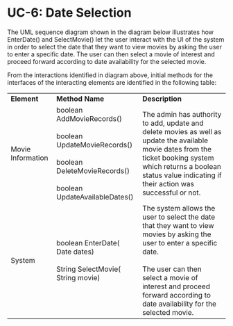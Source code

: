 # UC-6: Date Selection
The UML sequence diagram shown in the diagram below illustrates how EnterDate() and SelectMovie() let the user interact with the UI of the system in order to select the date that they want to view movies by asking the user to enter a specific date. The user can then select a movie of interest and proceed forward according to date availability for the selected movie.

From the interactions identified in diagram above, initial methods for the interfaces of the interacting elements are identified in the following table: 
<table>
    <tr>
        <td><b>Element</b></td>
        <td><b>Method Name</b></td>
        <td><b>Description</b></td>
    </tr>
    <tr>
        <td>Movie Information</td>
        <td>
            boolean AddMovieRecords()
            <br><br>
            boolean  UpdateMovieRecords()
            <br><br>
            boolean DeleteMovieRecords()
            <br><br>
            boolean UpdateAvailableDates()
        </td>
        <td>
            The admin has authority to add, update and delete movies as well as update the available movie dates from the ticket booking system which returns a boolean status value indicating if their action was successful or not.
        </td>
    </tr>
    <tr>
        <td>System</td>
        <td>
            boolean EnterDate( Date dates)
            <br><br>
            String SelectMovie( String movie)
        </td>
        <td>
            The system allows the user to select the date that they want to view movies by asking the user to enter a specific date.
            <br><br>
            The user can then select a movie of interest and proceed forward according to date availability for the selected movie.
        </td>
    </tr>
</table>